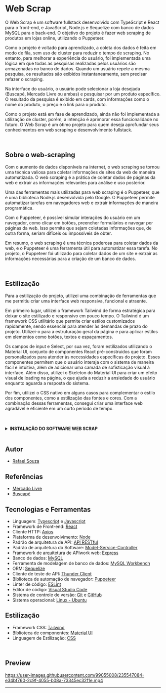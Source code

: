 # Web Scrap

O Web Scrap é um software fullstack desenvolvido com TypeScript e React para o front-end, e JavaScript, Node.js e Sequelize com banco de dados MySQL para o back-end. O objetivo do projeto é fazer web scraping de produtos em lojas online, utilizando o Puppeteer.

Como o projeto é voltado para aprendizado, a coleta dos dados é feita em modo de fila, sem uso de cluster para reduzir o tempo de scraping. No entanto, para melhorar a experiência do usuário, foi implementada uma lógica em que todas as pesquisas realizadas pelos usuários são armazenadas no banco de dados. Quando um usuário repete a mesma pesquisa, os resultados são exibidos instantaneamente, sem precisar refazer o scraping.

Na interface do usuário, o usuário pode selecionar a loja desejada (Buscapé, Mercado Livre ou ambas) e pesquisar por um produto específico. O resultado da pesquisa é exibido em cards, com informações como o nome do produto, o preço e o link para o produto.

Como o projeto está em fase de aprendizado, ainda não foi implementada a utilização de cluster, porém, a intenção é aprimorar essa funcionalidade no futuro. O Web Scrap é um ótimo projeto para quem deseja aprofundar seus conhecimentos em web scraping e desenvolvimento fullstack.

<br>

## Sobre o web-scraping

Com o aumento de dados disponíveis na internet, o web scraping se tornou uma técnica valiosa para coletar informações de sites da web de maneira automatizada. O web scraping é a prática de coletar dados de páginas da web e extrair as informações relevantes para análise e uso posterior.

Uma das ferramentas mais utilizadas para web scraping é o Puppeteer, que é uma biblioteca Node.js desenvolvida pelo Google. O Puppeteer permite automatizar tarefas em navegadores web e extrair informações de maneira programática.

Com o Puppeteer, é possível simular interações do usuário em um navegador, como clicar em botões, preencher formulários e navegar por páginas da web. Isso permite que sejam coletadas informações que, de outra forma, seriam difíceis ou impossíveis de obter.

Em resumo, o web scraping é uma técnica poderosa para coletar dados da web, e o Puppeteer é uma ferramenta útil para automatizar essa tarefa. No projeto, o Puppeteer foi utilizado para coletar dados de um site e extrair as informações necessárias para a criação de um banco de dados.

<br>

## Estilização

Para a estilização do projeto, utilizei uma combinação de ferramentas que me permitiu criar uma interface web responsiva, funcional e atraente.

Em primeiro lugar, utilizei o framework Tailwind de forma estratégica para deixar o site estilizado e responsivo em pouco tempo. O Tailwind é um framework CSS utilitário que permite criar estilos customizados rapidamente, sendo essencial para atender às demandas de prazo do projeto. Utilizei-o para a estruturação geral da página e para aplicar estilos em elementos como botões, textos e espaçamentos.

Os campos de input e Select, por sua vez, foram estilizados utilizando o Material UI, conjunto de componentes React pré-construídos que foram personalizados para atender às necessidades específicas do projeto. Esses componentes permitem que o usuário interaja com o sistema de maneira fácil e intuitiva, além de adicionar uma camada de sofisticação visual à interface. Além disso, utilizei o Skeleton do Material UI para criar um efeito visual de loading na página, o que ajuda a reduzir a ansiedade do usuário enquanto aguarda a resposta do sistema.

Por fim, utilizei o CSS nativo em alguns casos para complementar o estilo dos componentes, como a estilização das fontes e cores. Com a combinação dessas ferramentas, consegui criar uma interface web agradável e eficiente em um curto período de tempo.

<br>
<br>

<details>
  <summary><strong>INSTALAÇÃO DO SOFTWARE WEB SCRAP</strong></summary><br />

## Instalação 
  
<br>

- Clone o repositório `git@github.com:Rafael-Souza-97/web-scrap.git`:

```bash
git clone git@github.com:Rafael-Souza-97/web-scrap.git
```

<br>

- Entre na pasta do repositório que você acabou de clonar:

```bash
cd web-scrap
```

<br>

- Instale as depëndencias com `npm install`:

```bash
npm install
```

- Instale as depëndencias do Front-end, com `npm install`:
> Entre na pasta frontend.

```bash
cd frontend
```

> Instale as dependências.

```bash
npm install
```

- Instale as depëndencias do Back-end, com `npm install`:
> Entre na pasta backend.

```bash
cd ..
```

```bash
cd backend
```

> Instale as dependências.

```bash
npm install
```

<hr>
<br>

### Executando a aplicação:

- Execute a aplicação com  com `npm run dev` na pasta frontend e backend do projeto:
> Executará a aplicação em modo de desenvolvimento.
 
```bash
npm run dev
```

Abra [http://localhost:5173](http://localhost:5173/) no seu navegador para visualiza-lo.

<hr>
<br>

</details>

<br>

## Autor

- [Rafael Souza](https://github.com/Rafael-Souza-97)

## Referências

 - [Mercado Livre](https://www.mercadolivre.com.br/)
 - [Buscapé](https://www.buscape.com.br/)

## Tecnologias e Ferramentas

- Linguagem: [Typescript](https://www.typescriptlang.org/) e [Javascript](https://developer.mozilla.org/pt-BR/docs/Web/JavaScript)
- Framework de Front-end: [React](https://pt-br.reactjs.org/)
- Cliente HTTP: [Axios](https://axios-http.com/ptbr/docs/intro)
- Plataforma de desenvolvimento: [Node](https://nodejs.org/en/)
- Padrão de arquitetura de API: [API RESTful](https://blog.betrybe.com/desenvolvimento-web/api-rest-tudo-sobre/)
- Padrão de arquitetura do Software: [Model-Service-Controller](https://www.devmedia.com.br/introducao-ao-padrao-mvc/29308) 
- Framework de arquitetura de APIwork web: [Express](https://expressjs.com/)
- Banco de dados: [MySQL](https://www.mysql.com/)
- Ferramenta de modelagem de banco de dados: [MySQL Workbench](https://www.mysql.com/products/workbench/)
- ORM: [Sequelize](https://sequelize.org/)
- Cliente de teste de API: [Thunder Client](https://www.thunderclient.com/)
- Biblioteca de automação de navegador: [Puppeteer](https://pptr.dev/)
- Linter de código: [ESLint](https://eslint.org/)
- Editor de código: [Visual Studio Code](https://code.visualstudio.com/)
- Sistema de controle de versão: [Git](https://git-scm.com/) e [GitHub](https://github.com/)
- Sistema operacional: [Linux - Ubuntu](https://ubuntu.com/)

## Estilização

- Framework CSS: [Tailwind](https://tailwindcss.com/)
- Biblioteca de componentes: [Material UI](https://mui.com/)
- Linguagem de Estilização: [CSS](https://developer.mozilla.org/pt-BR/docs/Web/CSS)

<br>

## Preview

https://user-images.githubusercontent.com/99055008/235547084-e34bf760-2c9f-4055-b08a-73345ec32f1e.mp4

<hr>
